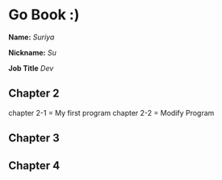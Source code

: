 # Go Book :)

**Name:** *Suriya*

**Nickname:** *Su*

**Job Title** *Dev*

## Chapter 2

chapter 2-1 = My first program
chapter 2-2 = Modify Program

## Chapter 3

## Chapter 4
